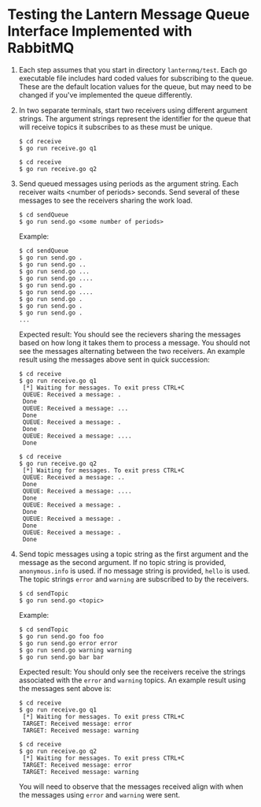 # Testing the Lantern Message Queue Interface Implemented with RabbitMQ

1. Each step assumes that you start in directory `lanternmq/test`. Each go executable file includes hard coded values for subscribing to the queue. These are the default location values for the queue, but may need to be changed if you've implemented the queue differently.

1. In two separate terminals, start two receivers using different argument strings.
   The argument strings represent the identifier for the queue that will receive topics it subscribes to as these must be unique.
   ```
   $ cd receive
   $ go run receive.go q1
   ```
   ```
   $ cd receive
   $ go run receive.go q2
   ```
1. Send queued messages using periods as the argument string. Each receiver waits \<number of periods\> seconds. Send several of these messages to see the receivers sharing the work load.
   ```
   $ cd sendQueue
   $ go run send.go <some number of periods>
   ```

   Example:

   ```
   $ cd sendQueue
   $ go run send.go .
   $ go run send.go ..
   $ go run send.go ...
   $ go run send.go ....
   $ go run send.go .
   $ go run send.go ....
   $ go run send.go .
   $ go run send.go .
   $ go run send.go .
   ...
   ```

   Expected result: You should see the recievers sharing the messages based on how long it takes them to process a message. You should not see the messages alternating between the two receivers. An example result using the messages above sent in quick succession:

   ```
   $ cd receive
   $ go run receive.go q1
    [*] Waiting for messages. To exit press CTRL+C
    QUEUE: Received a message: .
    Done
    QUEUE: Received a message: ...
    Done
    QUEUE: Received a message: .
    Done
    QUEUE: Received a message: ....
    Done
   ``` 

   ```
   $ cd receive
   $ go run receive.go q2
    [*] Waiting for messages. To exit press CTRL+C
    QUEUE: Received a message: ..
    Done
    QUEUE: Received a message: ....
    Done
    QUEUE: Received a message: .
    Done
    QUEUE: Received a message: .
    Done
    QUEUE: Received a message: .
    Done
   ```

1. Send topic messages using a topic string as the first argument and the message as the second argument. If no topic string is provided, `anonymous.info` is used. if no message string is provided, `hello` is used. The topic strings `error` and `warning` are subscribed to by the receivers.

   ```
   $ cd sendTopic
   $ go run send.go <topic>
   ```

   Example:

   ```
   $ cd sendTopic
   $ go run send.go foo foo
   $ go run send.go error error
   $ go run send.go warning warning
   $ go run send.go bar bar
   ```

   Expected result: You should only see the receivers receive the strings associated with the `error` and `warning` topics. An example result using the messages sent above is:


   ```
   $ cd receive
   $ go run receive.go q1
    [*] Waiting for messages. To exit press CTRL+C
    TARGET: Received message: error
    TARGET: Received message: warning
   ``` 

   ```
   $ cd receive
   $ go run receive.go q2
    [*] Waiting for messages. To exit press CTRL+C
    TARGET: Received message: error
    TARGET: Received message: warning
   ```

   You will need to observe that the messages received align with when the messages using `error` and `warning` were sent.